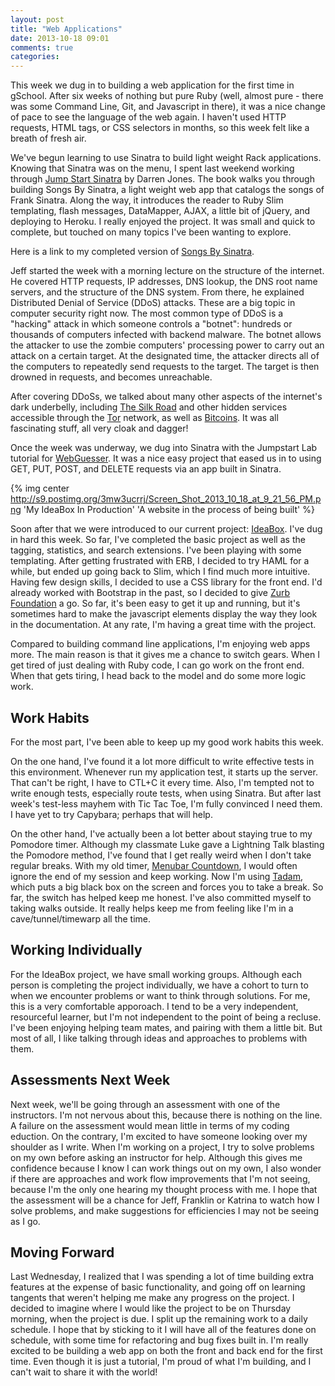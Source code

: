 ```yaml
---
layout: post
title: "Web Applications"
date: 2013-10-18 09:01
comments: true
categories: 
---
```


This week we dug in to building a web application for the first time in gSchool. After six weeks of nothing but pure Ruby (well, almost pure - there was some Command Line, Git, and Javascript in there), it was a nice change of pace to see the language of the web again. I haven't used HTTP requests, HTML tags, or CSS selectors in months, so this week felt like a breath of fresh air.

We've begun learning to use Sinatra to build light weight Rack applications. Knowing that Sinatra was on the menu, I spent last weekend working through [Jump Start Sinatra](http://www.sitepoint.com/store/jump-start-sinatra/) by Darren Jones. The book walks you through building Songs By Sinatra, a light weight web app that catalogs the songs of Frank Sinatra. Along the way, it introduces the reader to Ruby Slim templating, flash messages, DataMapper, AJAX, a little bit of jQuery, and deploying to Heroku. I really enjoyed the project. It was small and quick to complete, but touched on many topics I've been wanting to explore.

Here is a link to my completed version of [Songs By Sinatra](http://songs-by-sinatra-flux.herokuapp.com/).

Jeff started the week with a morning lecture on the structure of the internet. He covered HTTP requests, IP addresses, DNS lookup, the DNS root name servers, and the structure of the DNS system. From there, he explained Distributed Denial of Service (DDoS) attacks. These are a big topic in computer security right now. The most common type of DDoS is a "hacking" attack in which someone controls a "botnet": hundreds or thousands of computers infected with backend malware. The botnet allows the attacker to use the zombie computers' processing power to carry out an attack on a certain target. At the designated time, the attacker directs all of the computers to repeatedly send requests to the target. The target is then drowned in requests, and becomes unreachable. 

After covering DDoSs, we talked about many other aspects of the internet's dark underbelly, including [The Silk Road](http://en.wikipedia.org/wiki/Silk_Road_%28marketplace%29) and other hidden services accessible through the [Tor](https://www.torproject.org/) network, as well as [Bitcoins](http://vimeo.com/63502573). It was all fascinating stuff, all very cloak and dagger!

Once the week was underway, we dug into Sinatra with the Jumpstart Lab tutorial for [WebGuesser](http://tutorials.jumpstartlab.com/projects/web_guesser.html). It was a nice easy project that eased us in to using GET, PUT, POST, and DELETE requests via an app built in Sinatra. 

{% img center http://s9.postimg.org/3mw3ucrrj/Screen_Shot_2013_10_18_at_9_21_56_PM.png 'My IdeaBox In Production' 'A website in the process of being built' %}

Soon after that we were introduced to our current project: [IdeaBox](http://tutorials.jumpstartlab.com/projects/idea_box.html). I've dug in hard this week. So far, I've completed the basic project as well as the tagging, statistics, and search extensions. I've been playing with some templating. After getting frustrated with ERB, I decided to try HAML for a while, but ended up going back to Slim, which I find much more intuitive. Having few design skills, I decided to use a CSS library for the front end. I'd already worked with Bootstrap in the past, so I decided to give [Zurb Foundation](http://foundation.zurb.com/) a go. So far, it's been easy to get it up and running, but it's sometimes hard to make the javascript elements display the way they look in the documentation. At any rate, I'm having a great time with the project.

Compared to building command line applications, I'm enjoying web apps more. The main reason is that it gives me a chance to switch gears. When I get tired of just dealing with Ruby code, I can go work on the front end. When that gets tiring, I head back to the model and do some more logic work.

## Work Habits

For the most part, I've been able to keep up my good work habits this week. 

On the one hand, I've found it a lot more difficult to write effective tests in this environment. Whenever run my application test, it starts up the server. That can't be right, I have to CTL+C it every time. Also, I'm tempted not to write enough tests, especially route tests, when using Sinatra. But after last week's test-less mayhem with Tic Tac Toe, I'm fully convinced I need them. I have yet to try Capybara; perhaps that will help. 

On the other hand, I've actually been a lot better about staying true to my Pomodore timer. Although my classmate Luke gave a Lightning Talk blasting the Pomodore method, I've found that I get really weird when I don't take regular breaks. With my old timer, [Menubar Countdown](http://www.makeuseof.com/tag/menubar-countdown-is-a-mac-timer-app-that-talks-to-you/), I would often ignore the end of my session and keep working. Now I'm using [Tadam](http://www.tadamapp.com), which puts a big black box on the screen and forces you to take a break. So far, the switch has helped keep me honest. I've also committed myself to taking walks outside. It really helps keep me from feeling like I'm in a cave/tunnel/timewarp all the time.

## Working Individually

For the IdeaBox project, we have small working groups. Although each person is completing the project individually, we have a cohort to turn to when we encounter problems or want to think through solutions. For me, this is a very comfortable apporoach. I tend to be a very independent, resourceful learner, but I'm not independent to the point of being a recluse. I've been enjoying helping team mates, and pairing with them a little bit. But most of all, I like talking through ideas and approaches to problems with them.

## Assessments Next Week

Next week, we'll be going through an assessment with one of the instructors. I'm not nervous about this, because there is nothing on the line. A failure on the assessment would mean little in terms of my coding eduction. On the contrary, I'm excited to have someone looking over my shoulder as I write. When I'm working on a project, I try to solve problems on my own before asking an instructor for help. Although this gives me confidence because I know I can work things out on my own, I also wonder if there are approaches and work flow improvements that I'm not seeing, because I'm the only one hearing my thought process with me. I hope that the assessment will be a chance for Jeff, Franklin or Katrina to watch how I solve problems, and make suggestions for efficiencies I may not be seeing as I go.

## Moving Forward

Last Wednesday, I realized that I was spending a lot of time building extra features at the expense of basic functionality, and going off on learning tangents that weren't helping me make any progress on the project. I decided to imagine where I would like the project to be on Thursday morning, when the project is due. I split up the remaining work to a daily schedule. I hope that by sticking to it I will have all of the features done on schedule, with some time for refactoring and bug fixes built in. I'm really excited to be building a web app on both the front and back end for the first time. Even though it is just a tutorial, I'm proud of what I'm building, and I can't wait to share it with the world!

